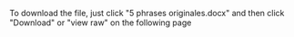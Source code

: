 To download the file, just click "5 phrases originales.docx" and then click "Download" or "view raw" on the following page
